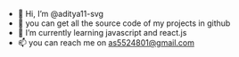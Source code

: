 - 👋 Hi, I’m @aditya11-svg
- 👀 you can get all the source code of my projects in github
- 🌱 I’m currently learning javascript and react.js
- 📫 you can reach me on as5524801@gmail.com

<!---
aditya11-svg/aditya11-svg is a ✨ special ✨ repository because its `README.md` (this file) appears on your GitHub profile.
You can click the Preview link to take a look at your changes.
--->
